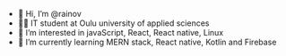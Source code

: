 - 👋 Hi, I’m @rainov
- 👨‍🎓 IT student at Oulu university of applied sciences
- 👀 I’m interested in javaScript, React, React native, Linux
- 🌱 I’m currently learning MERN stack, React native, Kotlin and Firebase

<!---
rainov/rainov is a ✨ special ✨ repository because its `README.md` (this file) appears on your GitHub profile.
You can click the Preview link to take a look at your changes.
--->
